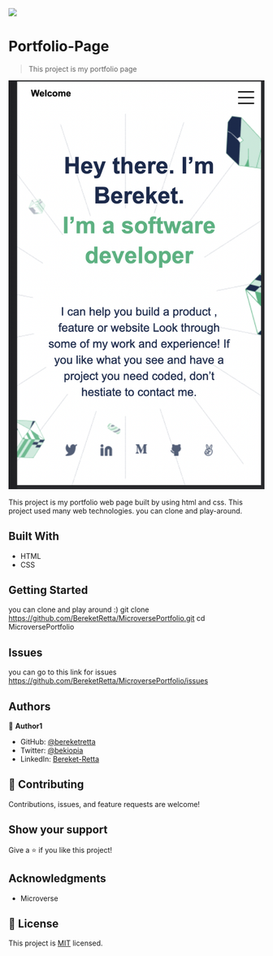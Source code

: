![](https://img.shields.io/badge/Microverse-blueviolet)

# Portfolio-Page

> This project is my portfolio page 

![screenshot](./images/screenshot101.png)

This project is my portfolio web page built by using html and css. This project used many web technologies. you can clone and play-around.


## Built With

- HTML
- CSS

<!-- ## Live Demo

[Live Demo Link](https://livedemo.com) -->


## Getting Started


you can clone and play around :) 
git clone https://github.com/BereketRetta/MicroversePortfolio.git
cd MicroversePortfolio

## Issues

you can go to this link for issues https://github.com/BereketRetta/MicroversePortfolio/issues


## Authors

👤 **Author1**

- GitHub: [@bereketretta](https://github.com/BereketRetta)
- Twitter: [@bekiopia](https://twitter.com/bekiopia)
- LinkedIn: [Bereket-Retta](https://linkedin.com/in/bereket-retta)

## 🤝 Contributing

Contributions, issues, and feature requests are welcome!

<!-- Feel free to check the [issues page](../../issues/). -->

## Show your support

Give a ⭐️ if you like this project!

## Acknowledgments

- Microverse

## 📝 License

This project is [MIT](./MIT.md) licensed.
